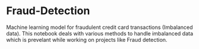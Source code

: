 # Fraud-Detection
Machine learning model for fraudulent credit card transactions (Imbalanced data).
This notebook deals with various methods to handle imbalanced data which is prevelant while working on projects like Fraud detection.
